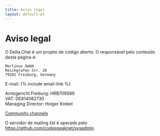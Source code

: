 ```yaml
---
title: Aviso legal
layout: default-pt
---
```




<!-- GENERATED FILE -- DO NOT EDIT -->



# Aviso legal

O Delta.Chat é um projeto de código aberto. O responsável pelo conteúdo desta página é:

    Merlinux GmbH
    Reichgrafen Str. 20
    79102 Freiburg, Germany

E-mail: {% include email-link %}

Amtsgericht Freiburg: HRB709589  
VAT: DE814082730  
Managing Director: Holger Krekel

[Community channels](contribute)

O servidor de mailing list é operado pelo <https://github.com/codespeaknet/sysadmin>.
